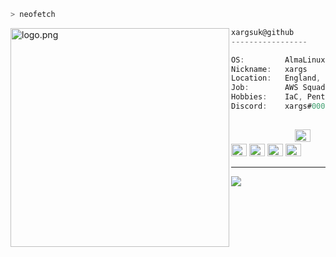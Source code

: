 ```bash
> neofetch
```

<img align="left" src="https://avatars.githubusercontent.com/u/51077147?s=400&u=833c66300ea670078ad9dace850d9db46ec0a792&v=4" alt="logo.png" width="350" /> 

```csharp
xargsuk@github
-----------------

OS:         AlmaLinux 8.4
Nickname:   xargs
Location:   England, UK
Job:        AWS Squad Leader
Hobbies:    IaC, Pentesting, Games
Discord:    xargs#0001    
                     
```

<p align="left">
  &nbsp; &nbsp; &nbsp; &nbsp; &nbsp;&nbsp; &nbsp; &nbsp; &nbsp; &nbsp;&nbsp; &nbsp; &nbsp; &nbsp;
  <img alt="#474342" src="https://via.placeholder.com/15/474342/000000?text=+" width="25" height="20" />
  <img alt="#fbedf6" src="https://via.placeholder.com/15/4ca4eb/000000?text=+" width="25" height="20" />
  <img alt="#c9594d" src="https://via.placeholder.com/15/d74681/000000?text=+" width="25" height="20" />
  <img alt="#f8b9b2" src="https://via.placeholder.com/15/60409c/000000?text=+" width="25" height="20" />
  <img alt="#ae9c9d" src="https://via.placeholder.com/15/ae9c9d/000000?text=+" width="25" height="20" />
</p>

---

![](https://komarev.com/ghpvc/?username=xargsuk&style=flat-square)
